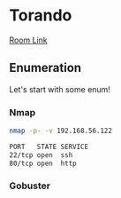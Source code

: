 # Torando 
[Room Link](https://www.vulnhub.com/entry/ia-tornado,639/)



## Enumeration

Let's start with some enum!

### Nmap
```bash
nmap -p- -v 192.168.56.122
```

```bash
PORT   STATE SERVICE
22/tcp open  ssh
80/tcp open  http
```

### Gobuster

```bash

```

```bash

```



```bash

```

```bash

```
